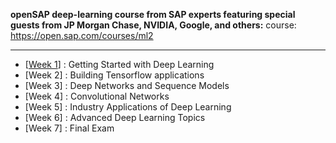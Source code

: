 
**openSAP deep-learning course from SAP experts featuring special guests from JP Morgan Chase, NVIDIA, Google, and others:** course: https://open.sap.com/courses/ml2

*********************************


* [[Week 1](https://github.com/gopala-kr/enterprise-dl-with-tf/tree/master/notes-assignments/Week-1)] : Getting Started with Deep Learning
* [Week 2] : Building Tensorflow applications
* [Week 3] : Deep Networks and Sequence Models
* [Week 4] : Convolutional Networks
* [Week 5] : Industry Applications of Deep Learning
* [Week 6] : Advanced Deep Learning Topics
* [Week 7] : Final Exam
